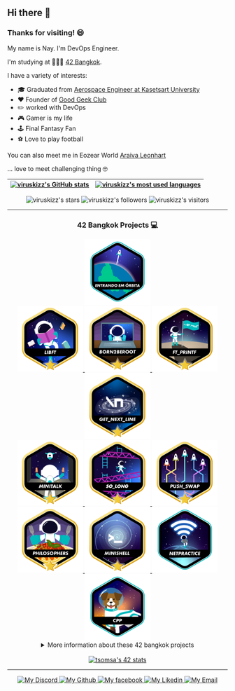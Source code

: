 <!--
[![Araiva Cover github image](https://raw.githubusercontent.com/viruskizz/viruskizz-myutils/main/Araiva%20Cover.png)](https://www.linkedin.com/in/araiva) -->

<!-- My profile coverage -->

## Hi there 👋

### Thanks for visiting! 😄

My name is Nay. I'm DevOps Engineer.

I'm studying at 👨🏻‍💻 [42 Bangkok](https://www.42bangkok.com/).

I have a variety of interests:

* 🎓  Graduated from [Aerospace Engineer at Kasetsart University]
* ❤️  Founder of [Good Geek Club]
* ✏️  worked with DevOps 
* 🎮  Gamer is my life
* 🕹️  Final Fantasy Fan
* ⚽  Love to play football

You can also meet me in Eozear World [Araiva Leonhart]

... love to meet challenging thing 🤓

| [![viruskizz's GitHub stats](https://github-readme-stats.vercel.app/api?username=viruskizz&count_private=true&show_icons=true&hide=issues&hide_border=true&theme=nightowl)](https://github.com/viruskizz?tab=repositories) | [![viruskizz's most used languages](https://github-readme-stats.vercel.app/api/top-langs/?username=viruskizz&layout=compact&hide_border=true&theme=nightowl)](https://github.com/viruskizz?tab=repositories) |
|:-:|:-:|

<p align="center">
    <img alt="viruskizz's stars" src="https://img.shields.io/github/stars/viruskizz?color=blueviolet" />
    <img alt="viruskizz's followers" src="https://img.shields.io/github/followers/viruskizz?color=blueviolet" />
    <img alt="viruskizz's visitors" src="https://komarev.com/ghpvc/?username=viruskizz&color=blueviolet&style=flat&label=visitors" />
</p>

---
<!-- 42 Profile -->

<div align="center">

### 42 Bangkok Projects 💻

<img alt="Enter orbit" src="https://raw.githubusercontent.com/viruskizz/viruskizz/main/42_badges/phase_onee.png" />
<br>
<a href="https://github.com/viruskizz/42bangkok-libft">
	<img alt="viruskizz push_swap" src="https://raw.githubusercontent.com/viruskizz/viruskizz/main/42_badges/libftm.png" />
</a>
<a href="https://github.com/viruskizz/42bangkok-Born2beroot">
	<img alt="viruskizz push_swap" src="https://raw.githubusercontent.com/viruskizz/viruskizz/main/42_badges/born2berootm.png" />
</a>
<a href="https://github.com/viruskizz/42bangkok-ft_printf">
	<img alt="viruskizz push_swap" src="https://raw.githubusercontent.com/viruskizz/viruskizz/main/42_badges/ft_printfm.png" />
</a>
<a href="https://github.com/viruskizz/42bangkok-get_next_line">
	<img alt="viruskizz push_swap" src="https://raw.githubusercontent.com/viruskizz/viruskizz/main/42_badges/get_next_linem.png" />
</a>
<br>
<a href="https://github.com/viruskizz/42bangkok-minitalk">
	<img alt="viruskizz minitalk" src="https://raw.githubusercontent.com/viruskizz/viruskizz/main/42_badges/minitalkm.png" />
</a>
<a href="https://github.com/viruskizz/42bangkok-so_long">
	<img alt="viruskizz so_long" src="https://raw.githubusercontent.com/viruskizz/viruskizz/main/42_badges/so_longm.png" />
</a>
<a href="https://github.com/viruskizz/42bangkok-push_swap">
	<img alt="viruskizz push_swap" src="https://raw.githubusercontent.com/viruskizz/viruskizz/main/42_badges/push_swapm.png" />
</a>
<br>
<a href="https://github.com/viruskizz/42bangkok-philosophers">
	<img alt="viruskizz philosophers" src="https://raw.githubusercontent.com/viruskizz/viruskizz/main/42_badges/philosophersm.png" />
</a>
<a href="https://github.com/viruskizz/42bangkok_minishell">
	<img alt="viruskizz minishell" src="https://raw.githubusercontent.com/viruskizz/viruskizz/main/42_badges/minishellm.png" />
</a>
<a href="https://github.com/viruskizz/42bangkok-netpractice">
	<img alt="viruskizz netpractice" src="https://raw.githubusercontent.com/viruskizz/viruskizz/main/42_badges/netpracticee.png" />
</a>
<a href="https://github.com/viruskizz/42bangkok-cpp_module">
	<img alt="viruskizz cpp module" src="https://raw.githubusercontent.com/viruskizz/viruskizz/main/42_badges/cppe.png" />
</a>
<br>

<details>
<summary>More information about these 42 bangkok projects</summary>

| Rank | Project           | Language | Grade| Description                                                             |
|:----:|-------------------|----------|------|-------------------------------------------------------------------------|
|  0   | [libft]           | C        | 125% | Create a library of basic functions.                                    |
|  1   | [get_next_line]   | C        | 125% | Read a single line from a file descriptor, can be used in a loop.       |
|  1   | [ft_printf]       | C        | 125% | Recode the standard C library function, printf.                         |
|  1   | [born2beroot]     | Linux    | 125% | Create a virtual machine to host a Debian server.                       |
|  2   | [minitalk]        | C        | 125% | create communication between 2 programe, server and client.             |
|  2   | [so_long]         | C        | 125% | Create a 2D graphic game like classic 90's era.                         |
|  2   | [push_swap]       | C        | 125% | Sort a list of random integers in the least amount of moves possible.   |
|  3   | [philosophers]    | C        | 125% | Solve the dining philosophers problem with semaphores.                  |
|  3   | [minishell]       | C        | 125% | Create a minitature shell program. Team project.                        |
|  4   | [net_practice]    | N/A      | 100% | Solve IP addressing and network issues in a training interface.         |
|  4   | [Cpp_Modules]     | C++      | 100% | Create a series of small C++ programs.                                  |
|  4   | [MiniRT]          | C        | WIP  |                                                                         |

</details>

<br>

<a href="https://github.com/oakoudad/badge42">
	<img src="https://badge.mediaplus.ma/colorfulwaves/tsomsa?1337Badge=off&UM6P=off" alt="tsomsa's 42 stats" />
</a>

</div>

---
<!-- Connection -->

<p align="center">
	
  <a href="https://discordapp.com/users/306980438004727808">
		<img alt="My Discord" src="https://img.shields.io/badge/Discord-5865F2?style=flat&logo=discord&logoColor=white" />
	</a>
	
<a href="https://github.com/viruskizz/">
		<img alt="My Github" src="https://img.shields.io/badge/GitHub-100000?style=flat&logo=github&logoColor=white" />
	</a>
  <a href="https://www.facebook.com/araiva.viruskizz/">
		<img alt="My facebook" src="https://img.shields.io/badge/Facebook-1877F2?style=flat&logo=facebook&logoColor=white" />
	</a>
  <a href="https://www.linkedin.com/in/araiva/">
		<img alt="My Likedin" src="https://img.shields.io/badge/LinkedIn-0077B5?style=flat&logo=linkedin&logoColor=white" />
	</a>
  <a href="mailto:kizzaraiva@gmail.com">
		<img alt="My Email" src="https://img.shields.io/badge/Gmail-D14836?style=flat&logo=gmail&logoColor=white" />
	</a>
</p>


<!-- Link Referrence -->

[Aerospace Engineer at Kasetsart University]: https://eu.finalfantasyxiv.com/lodestone/character/34434658/
[Good Geek Club]: https://www.facebook.com/good.geek.community
[Araiva Leonhart]: https://eu.finalfantasyxiv.com/lodestone/character/34434658/
[Araiva#1851]: https://discordapp.com/users/306980438004727808

[42badge]: https://badge.mediaplus.ma/colorfulwaves/tsomsa?1337Badge=off

[libft]: https://github.com/mcombeau/42Bangkok-libft
[get_next_line]: https://github.com/mcombeau/42Bangkok-get_next_line
[ft_printf]: https://github.com/mcombeau/42Bangkok-ft_printf
[born2beroot]: https://github.com/mcombeau/42Bangkok-Born2beroot
[minitalk]: https://github.com/mcombeau/42bangkok-minitalk
[so_long]: https://github.com/mcombeau/42bangkok-so_long
[push_swap]: https://github.com/mcombeau/42bangkok-push_swap
[philosophers]: https://github.com/viruskizz/42bangkok-philosophers
[minishell]: https://github.com/viruskizz/42bangkok_minishell
[net_practice]: https://github.com/viruskizz/42bangkok-netpractice
[Cpp_Modules]: https://github.com/viruskizz/42bangkok-cpp_module
[miniRT]: https://github.com/viruskizz/viruskizz


[msTime]: https://wakatime.com/badge/user/4871f715-f781-4d1e-886c-72bdd622739c/project/d3a3be73-7e5a-455d-9f0d-009f9311e977.svg
[msTimeLink]: https://wakatime.com/badge/user/4871f715-f781-4d1e-886c-72bdd622739c/project/d3a3be73-7e5a-455d-9f0d-009f9311e977